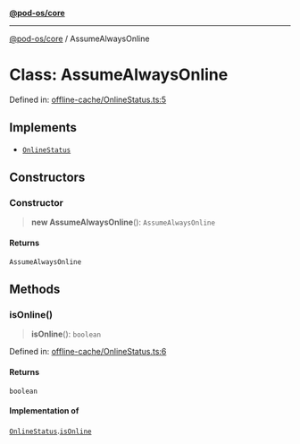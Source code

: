 [**@pod-os/core**](../README.md)

***

[@pod-os/core](../globals.md) / AssumeAlwaysOnline

# Class: AssumeAlwaysOnline

Defined in: [offline-cache/OnlineStatus.ts:5](https://github.com/pod-os/PodOS/blob/1aecf6de76fa668e7779c8aad7b604e498d41244/core/src/offline-cache/OnlineStatus.ts#L5)

## Implements

- [`OnlineStatus`](../interfaces/OnlineStatus.md)

## Constructors

### Constructor

> **new AssumeAlwaysOnline**(): `AssumeAlwaysOnline`

#### Returns

`AssumeAlwaysOnline`

## Methods

### isOnline()

> **isOnline**(): `boolean`

Defined in: [offline-cache/OnlineStatus.ts:6](https://github.com/pod-os/PodOS/blob/1aecf6de76fa668e7779c8aad7b604e498d41244/core/src/offline-cache/OnlineStatus.ts#L6)

#### Returns

`boolean`

#### Implementation of

[`OnlineStatus`](../interfaces/OnlineStatus.md).[`isOnline`](../interfaces/OnlineStatus.md#isonline)
